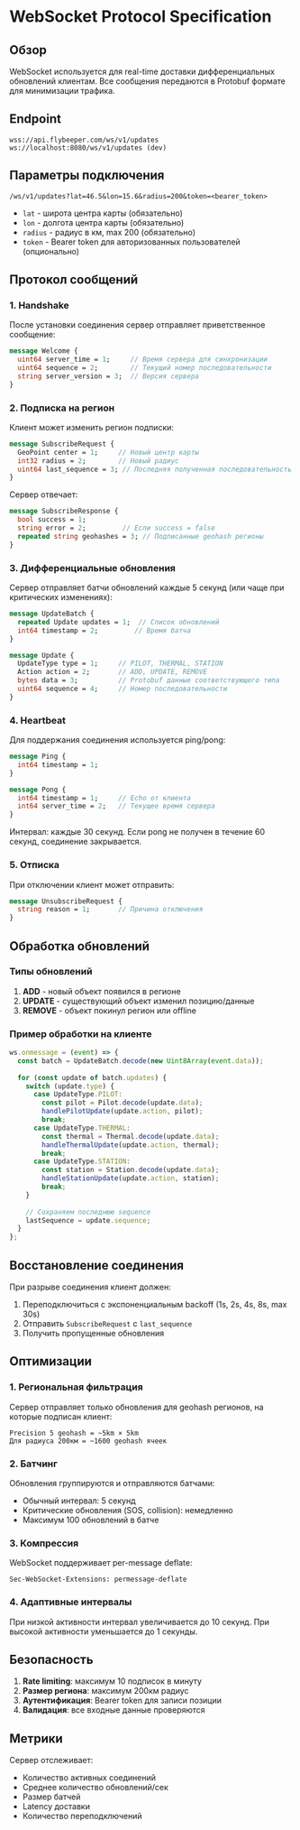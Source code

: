 # WebSocket Protocol Specification

## Обзор

WebSocket используется для real-time доставки дифференциальных обновлений клиентам. Все сообщения передаются в Protobuf формате для минимизации трафика.

## Endpoint

```
wss://api.flybeeper.com/ws/v1/updates
ws://localhost:8080/ws/v1/updates (dev)
```

## Параметры подключения

```
/ws/v1/updates?lat=46.5&lon=15.6&radius=200&token=<bearer_token>
```

- `lat` - широта центра карты (обязательно)
- `lon` - долгота центра карты (обязательно)
- `radius` - радиус в км, max 200 (обязательно)
- `token` - Bearer token для авторизованных пользователей (опционально)

## Протокол сообщений

### 1. Handshake

После установки соединения сервер отправляет приветственное сообщение:

```protobuf
message Welcome {
  uint64 server_time = 1;     // Время сервера для синхронизации
  uint64 sequence = 2;        // Текущий номер последовательности
  string server_version = 3;  // Версия сервера
}
```

### 2. Подписка на регион

Клиент может изменить регион подписки:

```protobuf
message SubscribeRequest {
  GeoPoint center = 1;     // Новый центр карты
  int32 radius = 2;        // Новый радиус
  uint64 last_sequence = 3; // Последняя полученная последовательность
}
```

Сервер отвечает:

```protobuf
message SubscribeResponse {
  bool success = 1;
  string error = 2;         // Если success = false
  repeated string geohashes = 3; // Подписанные geohash регионы
}
```

### 3. Дифференциальные обновления

Сервер отправляет батчи обновлений каждые 5 секунд (или чаще при критических изменениях):

```protobuf
message UpdateBatch {
  repeated Update updates = 1;  // Список обновлений
  int64 timestamp = 2;         // Время батча
}

message Update {
  UpdateType type = 1;     // PILOT, THERMAL, STATION
  Action action = 2;       // ADD, UPDATE, REMOVE
  bytes data = 3;          // Protobuf данные соответствующего типа
  uint64 sequence = 4;     // Номер последовательности
}
```

### 4. Heartbeat

Для поддержания соединения используется ping/pong:

```protobuf
message Ping {
  int64 timestamp = 1;
}

message Pong {
  int64 timestamp = 1;     // Echo от клиента
  int64 server_time = 2;   // Текущее время сервера
}
```

Интервал: каждые 30 секунд. Если pong не получен в течение 60 секунд, соединение закрывается.

### 5. Отписка

При отключении клиент может отправить:

```protobuf
message UnsubscribeRequest {
  string reason = 1;       // Причина отключения
}
```

## Обработка обновлений

### Типы обновлений

1. **ADD** - новый объект появился в регионе
2. **UPDATE** - существующий объект изменил позицию/данные
3. **REMOVE** - объект покинул регион или offline

### Пример обработки на клиенте

```javascript
ws.onmessage = (event) => {
  const batch = UpdateBatch.decode(new Uint8Array(event.data));
  
  for (const update of batch.updates) {
    switch (update.type) {
      case UpdateType.PILOT:
        const pilot = Pilot.decode(update.data);
        handlePilotUpdate(update.action, pilot);
        break;
      case UpdateType.THERMAL:
        const thermal = Thermal.decode(update.data);
        handleThermalUpdate(update.action, thermal);
        break;
      case UpdateType.STATION:
        const station = Station.decode(update.data);
        handleStationUpdate(update.action, station);
        break;
    }
    
    // Сохраняем последнюю sequence
    lastSequence = update.sequence;
  }
};
```

## Восстановление соединения

При разрыве соединения клиент должен:

1. Переподключиться с экспоненциальным backoff (1s, 2s, 4s, 8s, max 30s)
2. Отправить `SubscribeRequest` с `last_sequence`
3. Получить пропущенные обновления

## Оптимизации

### 1. Региональная фильтрация

Сервер отправляет только обновления для geohash регионов, на которые подписан клиент:

```
Precision 5 geohash = ~5km × 5km
Для радиуса 200км = ~1600 geohash ячеек
```

### 2. Батчинг

Обновления группируются и отправляются батчами:
- Обычный интервал: 5 секунд
- Критические обновления (SOS, collision): немедленно
- Максимум 100 обновлений в батче

### 3. Компрессия

WebSocket поддерживает per-message deflate:
```
Sec-WebSocket-Extensions: permessage-deflate
```

### 4. Адаптивные интервалы

При низкой активности интервал увеличивается до 10 секунд.
При высокой активности уменьшается до 1 секунды.

## Безопасность

1. **Rate limiting**: максимум 10 подписок в минуту
2. **Размер региона**: максимум 200км радиус
3. **Аутентификация**: Bearer token для записи позиции
4. **Валидация**: все входные данные проверяются

## Метрики

Сервер отслеживает:
- Количество активных соединений
- Среднее количество обновлений/сек
- Размер батчей
- Latency доставки
- Количество переподключений